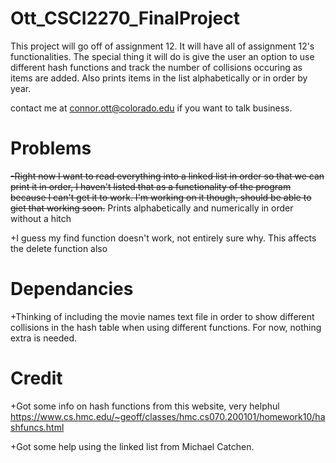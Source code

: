 # Ott_CSCI2270_FinalProject

This project will go off of assignment 12. It will have all of assignment 12's functionalities. The special thing it will do is give the user an option to use different hash functions and track the number of collisions occuring as items are added. Also prints items in the list alphabetically or in order by year.

contact me at connor.ott@colorado.edu if you want to talk business.

# Problems

~~-Right now I want to read everything into a linked list in order so that we can print it in order, I haven't listed that as a functionality of the program because I can't get it to work. I'm working on it though, should be able to giet that working soon.~~
Prints alphabetically and numerically in order without a hitch

+I guess my find function doesn't work, not entirely sure why. This affects the delete function also

# Dependancies

+Thinking of including the movie names text file in order to show different collisions in the hash table when using different functions. 
For now, nothing extra is needed. 

# Credit

+Got some info on hash functions from this website, very helphul
https://www.cs.hmc.edu/~geoff/classes/hmc.cs070.200101/homework10/hashfuncs.html

+Got some help using the linked list from Michael Catchen.
